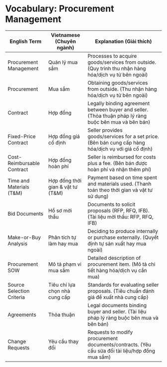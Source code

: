 # Vocabulary: Procurement Management

| English Term                   | Vietnamese (Chuyên ngành)         | Explanation (Giải thích) |
|-------------------------------|-----------------------------------|-------------------------|
| Procurement Management        | Quản lý mua sắm                   | Processes to acquire goods/services from outside. (Quy trình thu nhận hàng hóa/dịch vụ từ bên ngoài) |
| Procurement                   | Mua sắm                           | Obtaining goods/services from outside. (Thu nhận hàng hóa/dịch vụ từ bên ngoài) |
| Contract                      | Hợp đồng                          | Legally binding agreement between buyer and seller. (Thỏa thuận pháp lý ràng buộc bên mua và bên bán) |
| Fixed-Price Contract          | Hợp đồng giá cố định               | Seller provides goods/services for a set price. (Bên bán cung cấp hàng hóa/dịch vụ với giá cố định) |
| Cost-Reimbursable Contract    | Hợp đồng hoàn phí                  | Seller is reimbursed for costs plus a fee. (Bên bán được hoàn phí và nhận thêm phí) |
| Time and Materials (T&M)      | Hợp đồng thời gian & vật tư (T&M) | Payment based on time spent and materials used. (Thanh toán theo thời gian và vật tư sử dụng) |
| Bid Documents                 | Hồ sơ mời thầu                    | Documents to solicit proposals (RFP, RFQ, IFB). (Tài liệu mời thầu: RFP, RFQ, IFB) |
| Make-or-Buy Analysis          | Phân tích tự làm hay mua           | Deciding to produce internally or purchase externally. (Quyết định tự sản xuất hay mua ngoài) |
| Procurement SOW               | Mô tả phạm vi mua sắm              | Detailed description of procurement item. (Mô tả chi tiết hàng hóa/dịch vụ cần mua) |
| Source Selection Criteria     | Tiêu chí lựa chọn nhà cung cấp     | Standards for evaluating seller proposals. (Tiêu chuẩn đánh giá đề xuất nhà cung cấp) |
| Agreements                    | Thỏa thuận                        | Legal documents binding buyer and seller. (Tài liệu pháp lý ràng buộc bên mua và bên bán) |
| Change Requests               | Yêu cầu thay đổi                   | Requests to modify procurement documents/contracts. (Yêu cầu sửa đổi tài liệu/hợp đồng mua sắm) | 